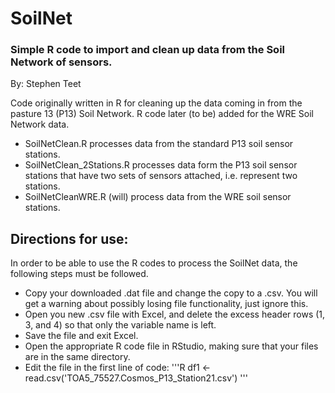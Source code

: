 # SoilNet
### Simple R code to import and clean up data from the Soil Network of sensors.
By: Stephen Teet

  Code originally written in R for cleaning up the data coming in from the pasture 13 (P13) Soil Network.  R code later (to be) added for the WRE Soil Network data.

  * SoilNetClean.R processes data from the standard P13 soil sensor stations.
  * SoilNetClean_2Stations.R processes data form the P13 soil sensor stations that have two sets of sensors attached, i.e. represent two stations.
  * SoilNetCleanWRE.R (will) process data from the WRE soil sensor stations.

## Directions for use:
In order to be able to use the R codes to process the SoilNet data, the following steps must be followed.
* Copy your downloaded .dat file and change the copy to a .csv.  You will get a warning about possibly losing file functionality, just ignore this.
* Open you new .csv file with Excel, and delete the excess header rows (1, 3, and 4) so that only the variable name is left.
* Save the file and exit Excel.
* Open the appropriate R code file in RStudio, making sure that your files are in the same directory.
* Edit the file in the first line of code:
        '''R
        df1 <- read.csv('TOA5_75527.Cosmos_P13_Station21.csv')
        '''
  

